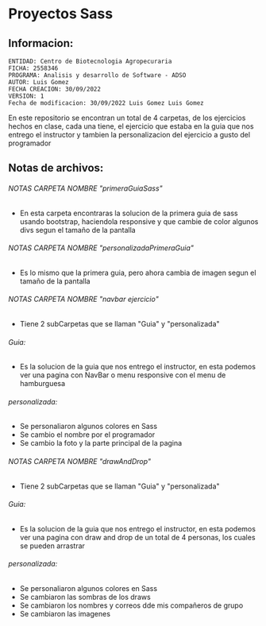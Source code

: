 # Proyectos Sass

## Informacion:

    ENTIDAD: Centro de Biotecnologia Agropecuraria
    FICHA: 2558346
    PROGRAMA: Analisis y desarrollo de Software - ADSO
    AUTOR: Luis Gomez
    FECHA CREACION: 30/09/2022
    VERSION: 1
    Fecha de modificacion: 30/09/2022 Luis Gomez Luis Gomez
    
En este repositorio se encontran un total de 4 carpetas, de los ejercicios hechos en clase, cada una tiene, el ejercicio que estaba en la guia que nos entrego el instructor y tambien la personalizacion del ejercicio a gusto del programador

## Notas de archivos:

###### NOTAS CARPETA NOMBRE "primeraGuiaSass"
- En esta carpeta encontraras la solucion de la primera guia de sass usando bootstrap, haciendola responsive y que cambie de color algunos divs segun el tamaño de la pantalla


###### NOTAS CARPETA NOMBRE "personalizadaPrimeraGuia"
- Es lo mismo que la primera guia, pero ahora cambia de imagen segun el tamaño de la pantalla


###### NOTAS CARPETA NOMBRE "navbar ejercicio"
- Tiene 2 subCarpetas que se llaman "Guia" y "personalizada"
###### Guia:
- Es la solucion de la guia que nos entrego el instructor, en esta podemos ver una pagina con NavBar o menu responsive con el menu de hamburguesa
###### personalizada:
- Se personaliaron algunos colores en Sass
- Se cambio el nombre por el programador
- Se cambio la foto y la parte principal de la pagina

###### NOTAS CARPETA NOMBRE "drawAndDrop"
- Tiene 2 subCarpetas que se llaman "Guia" y "personalizada"
###### Guia:
- Es la solucion de la guia que nos entrego el instructor, en esta podemos ver una pagina con draw and drop de un total de 4 personas, los cuales se pueden arrastrar
###### personalizada:
- Se personaliaron algunos colores en Sass
- Se cambiaron las sombras de los draws
- Se cambiaron los nombres y correos dde mis compañeros de grupo
- Se cambiaron las imagenes


